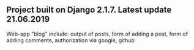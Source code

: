 Project built on Django 2.1.7. Latest update 21.06.2019
---
Web-app "blog" include: output of posts, form of adding a post, form of adding comments, authorization via google, github
